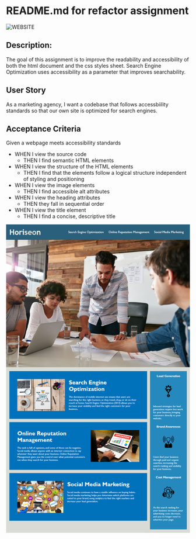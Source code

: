 # README.md for refactor assignment

![WEBSITE](https://aburpee.github.io/assignment-1-code-refactor)

## Description:  

The goal of this assignment is to improve the readability and accessibility of both the html document and the css styles sheet. Search Engine Optimization uses accessibility as a parameter that improves searchability.   

## User Story  
As a marketing agency, I want a codebase that follows accessbiility standards so that our own site is optimized for search engines. 

## Acceptance Criteria  
Given a webpage meets accessibility standards

* WHEN I view the source code  
	- THEN I find semantic HTML elements
* WHEN I view the structure of the HTML elements  
	- THEN I find that the elements follow a logical structure independent of styling and positioning  
* WHEN I view the image elements  
	- THEN I find accessible alt attributes  
* WHEN I view the heading attributes  
	- THEN they fall in sequential order 
* WHEN I view the title element  
	- THEN I find a concise, descriptive title  


![Demo image to follow](./assets/images/demo-image.png)
